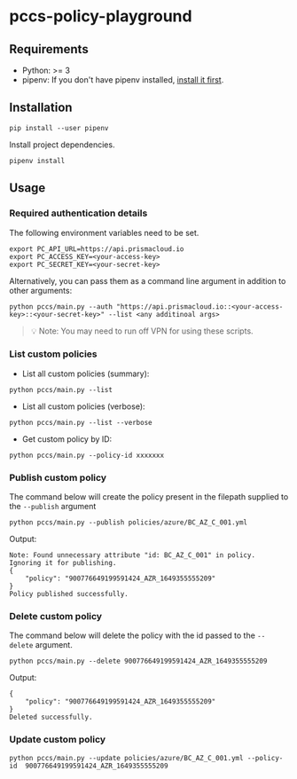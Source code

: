 # pccs-policy-playground


## Requirements

- Python: >= 3
- pipenv:
If you don't have pipenv installed, [install it first](https://pipenv.pypa.io/en/latest/install/#pragmatic-installation-of-pipenv). 


## Installation

```commandline
pip install --user pipenv
```
Install project dependencies. 
```commandline
pipenv install
```

## Usage

### Required authentication details

The following environment variables need to be set. 

```commandline
export PC_API_URL=https://api.prismacloud.io
export PC_ACCESS_KEY=<your-access-key>
export PC_SECRET_KEY=<your-secret-key>
```
Alternatively, you can pass them as a command line argument in addition to other arguments:

```commandline
python pccs/main.py --auth "https://api.prismacloud.io::<your-access-key>::<your-secret-key>" --list <any additinoal args>
```

> 💡 Note: You may need to run off VPN for using these scripts.

### List custom policies

- List all custom policies (summary):
```commandline
python pccs/main.py --list
```
- List all custom policies (verbose):
```commandline
python pccs/main.py --list --verbose
```
- Get custom policy by ID:
```commandline
python pccs/main.py --policy-id xxxxxxx 
```

### Publish custom policy

The command below will create the policy present in the filepath supplied to the `--publish` argument
```commandline
python pccs/main.py --publish policies/azure/BC_AZ_C_001.yml
```
Output:
```commandline
Note: Found unnecessary attribute "id: BC_AZ_C_001" in policy. Ignoring it for publishing.
{
    "policy": "900776649199591424_AZR_1649355555209"
}
Policy published successfully.

```

### Delete custom policy

The command below will delete the policy with the id passed to the `--delete` argument.
```commandline
python pccs/main.py --delete 900776649199591424_AZR_1649355555209
```
Output:
```commandline
{
    "policy": "900776649199591424_AZR_1649355555209"
}
Deleted successfully.
```

### Update custom policy

```commandline
python pccs/main.py --update policies/azure/BC_AZ_C_001.yml --policy-id  900776649199591424_AZR_1649355555209    
```
